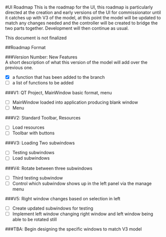 #UI Roadmap
This is the roadmap for the UI, this roadmap is particularly directed at the creation and early versions of the UI for commissionator until it catches up with V3 of the model, at this point the model will be updated to match any changes needed and the controller will be created to bridge the two parts together. Development will then continue as usual.
  
This document is not finalized  
  
##Roadmap Format  
  
###Version Number: New Features  
A short description of what this version of the model will add over the previous one.  
- [x] a function that has been added to the branch  
- [ ] a list of functions to be added  
  
###V1: QT Project, MainWindow basic format, menu  
- [ ] MainWindow loaded into application producing blank window  
- [ ] Menu  
  
###V2: Standard Toolbar, Resources  
- [ ] Load resources  
- [ ] Toolbar with buttons  
  
###V3: Loading Two subwindows
- [ ] Testing subwindows  
- [ ] Load subwindows  
  
###V4: Rotate between three subwindows  
- [ ] Third testing subwindow
- [ ] Control which subwindow shows up in the left panel via the manage menu  
  
###V5: Right window changes based on selection in left  
- [ ] Create updated subwindows for testing  
- [ ] Implement left window changing right window and left window being able to be rotated still  

###TBA: Begin designing the specific windows to match V3 model